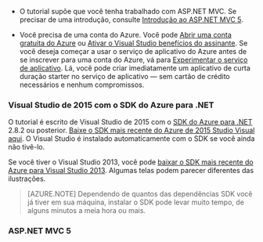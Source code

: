 * O tutorial supõe que você tenha trabalhado com ASP.NET MVC. Se precisar de uma introdução, consulte [Introdução ao ASP.NET MVC 5](http://www.asp.net/mvc/overview/getting-started/introduction/getting-started).

* Você precisa de uma conta do Azure. Você pode [Abrir uma conta gratuita do Azure](/pricing/free-trial/?WT.mc_id=A261C142F) ou [Ativar o Visual Studio benefícios do assinante](/pricing/member-offers/msdn-benefits-details/?WT.mc_id=A261C142F). Se você deseja começar a usar o serviço de aplicativo do Azure antes de se inscrever para uma conta do Azure, vá para [Experimentar o serviço de aplicativo](http://go.microsoft.com/fwlink/?LinkId=523751). Lá, você pode criar imediatamente um aplicativo de curta duração starter no serviço de aplicativo — sem cartão de crédito necessários e nenhum compromissos.

### <a name="setupdevenv"></a>Visual Studio de 2015 com o SDK do Azure para .NET

O tutorial é escrito de Visual Studio de 2015 com o [SDK do Azure para .NET](../articles/dotnet-sdk.md) 2.8.2 ou posterior. [Baixe o SDK mais recente do Azure de 2015 Studio Visual aqui](http://go.microsoft.com/fwlink/?linkid=518003). O Visual Studio é instalado automaticamente com o SDK se você ainda não tivê-lo.

Se você tiver o Visual Studio 2013, você pode [baixar o SDK mais recente do Azure para Visual Studio 2013](http://go.microsoft.com/fwlink/?LinkID=324322). Algumas telas podem parecer diferentes das ilustrações.

>[AZURE.NOTE] Dependendo de quantos das dependências SDK você já tiver em sua máquina, instalar o SDK pode levar muito tempo, de alguns minutos a meia hora ou mais.

### <a name="aspnet-mvc-5"></a>ASP.NET MVC 5

